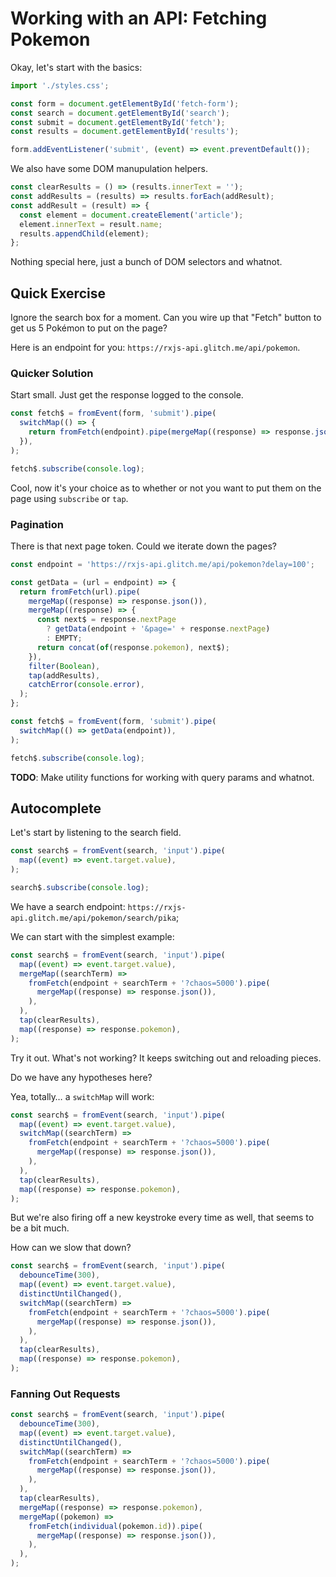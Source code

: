 # Working with an API: Fetching Pokemon

Okay, let's start with the basics:

```js
import './styles.css';

const form = document.getElementById('fetch-form');
const search = document.getElementById('search');
const submit = document.getElementById('fetch');
const results = document.getElementById('results');

form.addEventListener('submit', (event) => event.preventDefault());
```

We also have some DOM manupulation helpers.

```js
const clearResults = () => (results.innerText = '');
const addResults = (results) => results.forEach(addResult);
const addResult = (result) => {
  const element = document.createElement('article');
  element.innerText = result.name;
  results.appendChild(element);
};
```

Nothing special here, just a bunch of DOM selectors and whatnot.

## Quick Exercise

Ignore the search box for a moment. Can you wire up that "Fetch" button to get us 5 Pokémon to put on the page?

Here is an endpoint for you: `https://rxjs-api.glitch.me/api/pokemon`.

### Quicker Solution

Start small. Just get the response logged to the console.

```js
const fetch$ = fromEvent(form, 'submit').pipe(
  switchMap(() => {
    return fromFetch(endpoint).pipe(mergeMap((response) => response.json()));
  }),
);

fetch$.subscribe(console.log);
```

Cool, now it's your choice as to whether or not you want to put them on the page using `subscribe` or `tap`.

### Pagination

There is that next page token. Could we iterate down the pages?

```js
const endpoint = 'https://rxjs-api.glitch.me/api/pokemon?delay=100';

const getData = (url = endpoint) => {
  return fromFetch(url).pipe(
    mergeMap((response) => response.json()),
    mergeMap((response) => {
      const next$ = response.nextPage
        ? getData(endpoint + '&page=' + response.nextPage)
        : EMPTY;
      return concat(of(response.pokemon), next$);
    }),
    filter(Boolean),
    tap(addResults),
    catchError(console.error),
  );
};

const fetch$ = fromEvent(form, 'submit').pipe(
  switchMap(() => getData(endpoint)),
);

fetch$.subscribe(console.log);
```

**TODO**: Make utility functions for working with query params and whatnot.

## Autocomplete

Let's start by listening to the search field.

```js
const search$ = fromEvent(search, 'input').pipe(
  map((event) => event.target.value),
);

search$.subscribe(console.log);
```

We have a search endpoint: `https://rxjs-api.glitch.me/api/pokemon/search/pika`;

We can start with the simplest example:

```js
const search$ = fromEvent(search, 'input').pipe(
  map((event) => event.target.value),
  mergeMap((searchTerm) =>
    fromFetch(endpoint + searchTerm + '?chaos=5000').pipe(
      mergeMap((response) => response.json()),
    ),
  ),
  tap(clearResults),
  map((response) => response.pokemon),
);
```

Try it out. What's not working? It keeps switching out and reloading pieces.

Do we have any hypotheses here?

Yea, totally… a `switchMap` will work:

```js
const search$ = fromEvent(search, 'input').pipe(
  map((event) => event.target.value),
  switchMap((searchTerm) =>
    fromFetch(endpoint + searchTerm + '?chaos=5000').pipe(
      mergeMap((response) => response.json()),
    ),
  ),
  tap(clearResults),
  map((response) => response.pokemon),
);
```

But we're also firing off a new keystroke every time as well, that seems to be a bit much.

How can we slow that down?

```js
const search$ = fromEvent(search, 'input').pipe(
  debounceTime(300),
  map((event) => event.target.value),
  distinctUntilChanged(),
  switchMap((searchTerm) =>
    fromFetch(endpoint + searchTerm + '?chaos=5000').pipe(
      mergeMap((response) => response.json()),
    ),
  ),
  tap(clearResults),
  map((response) => response.pokemon),
);
```

### Fanning Out Requests

```js
const search$ = fromEvent(search, 'input').pipe(
  debounceTime(300),
  map((event) => event.target.value),
  distinctUntilChanged(),
  switchMap((searchTerm) =>
    fromFetch(endpoint + searchTerm + '?chaos=5000').pipe(
      mergeMap((response) => response.json()),
    ),
  ),
  tap(clearResults),
  mergeMap((response) => response.pokemon),
  mergeMap((pokemon) =>
    fromFetch(individual(pokemon.id)).pipe(
      mergeMap((response) => response.json()),
    ),
  ),
);
```
